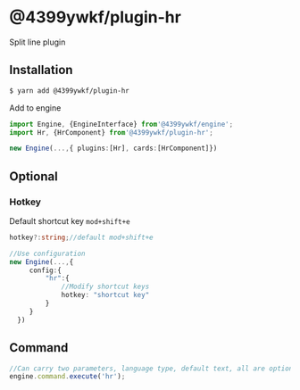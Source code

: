 # @4399ywkf/plugin-hr

Split line plugin

## Installation

```bash
$ yarn add @4399ywkf/plugin-hr
```

Add to engine

```ts
import Engine, {EngineInterface} from'@4399ywkf/engine';
import Hr, {HrComponent} from'@4399ywkf/plugin-hr';

new Engine(...,{ plugins:[Hr], cards:[HrComponent]})
```

## Optional

### Hotkey

Default shortcut key `mod+shift+e`

```ts
hotkey?:string;//default mod+shift+e

//Use configuration
new Engine(...,{
     config:{
         "hr":{
             //Modify shortcut keys
             hotkey: "shortcut key"
         }
     }
  })
```

## Command

```ts
//Can carry two parameters, language type, default text, all are optional
engine.command.execute('hr');
```
